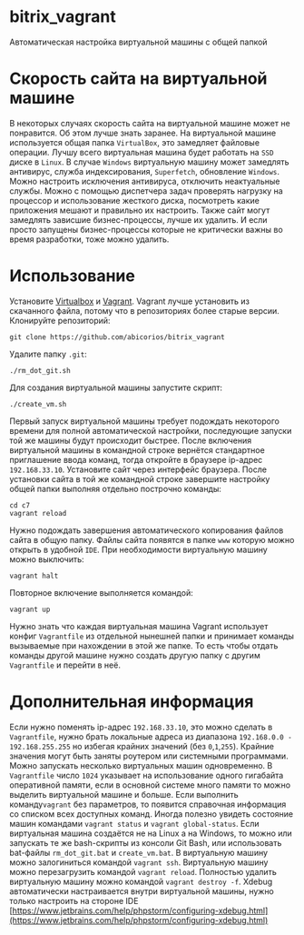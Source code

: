 # bitrix_vagrant
Автоматическая настройка виртуальной машины с общей папкой
# Скорость сайта на виртуальной машине
В некоторых случаях скорость сайта на виртуальной машине может не понравится. Об этом лучше знать заранее. На виртуальной машине используется общая папка `VirtualBox`, это замедляет файловые операции. Лучшу всего виртуальная машина будет работать на `SSD` диске в `Linux`. В случае `Windows` виртуальную машину может замедлять антивирус, служба индексирования, `Superfetch`, обновление `Windows`. Можно настроить исключения антивируса, отключить неактуальные службы. Можно с помощью диспетчера задач проверять нагрузку на процессор и использование жесткого диска, посмотреть какие приложения мешают и правильно их настроить. Также сайт могут замедлять зависшие бизнес-процессы, лучше их удалить. И если просто запущены бизнес-процессы которые не критически важны во время разработки, тоже можно удалить.
# Использование
Установите [Virtualbox](https://www.virtualbox.org/wiki/Downloads) и [Vagrant](https://www.vagrantup.com/downloads.html).
Vagrant лучше установить из скачанного файла, потому что в репозиториях более старые версии.
Клонируйте репозиторий:
```
git clone https://github.com/abicorios/bitrix_vagrant
```
Удалите папку `.git`:
```
./rm_dot_git.sh
```
Для создания виртуальной машины запустите скрипт:
```
./create_vm.sh
```
Первый запуск виртуальной машины требует подождать некоторого времени для полной автоматической настройки, последующие запуски той же машины будут происходит быстрее.
После включения виртуальной машины в командной строке вернётся стандартное приглашение ввода команд, тогда откройте в браузере ip-адрес `192.168.33.10`.
Установите сайт через интерфейс браузера.
После установки сайта в той же командной строке завершите настройку общей папки выполняя отдельно построчно команды:
```
cd c7
vagrant reload
```
Нужно подождать завершения автоматического копирования файлов сайта в общую папку.
Файлы сайта появятся в папке `www` которую можно открыть в удобной `IDE`.
При необходимости виртуальную машину можно выключить:
```
vagrant halt
```
Повторное включение выполняется командой: 
```
vagrant up
```
Нужно знать что каждая виртуальная машина Vagrant использует конфиг `Vagrantfile` из отдельной нынешней папки и принимает команды вызываемые при нахождении в этой же папке. То есть чтобы отдать команды другой машине нужно создать другую папку с другим `Vagrantfile` и перейти в неё.
# Дополнительная информация
Если нужно поменять ip-адрес `192.168.33.10`, это можно сделать в `Vagrantfile`, нужно брать локальные адреса из диапазона `192.168.0.0 - 192.168.255.255` но избегая крайних значений (без `0`,`1`,`255`). Крайние значения могут быть заняты роутером или системными программами. Можно запускать несколько виртуальных машин одновременно. В `Vagrantfile` число `1024` указывает на использование одного гигабайта оперативной памяти, если в основной системе много памяти то можно выделить виртуальной машине и больше. 
Если выполнить команду`vagrant` без параметров, то появится справочная информация со списком всех доступных команд. Иногда полезно увидеть состояние машин командами `vagrant status` и `vagrant global-status`. Если виртуальная машина создаётся не на Linux а на Windows, то можно или запускать те же bash-скрипты из консоли Git Bash, или использовать bat-файлы `rm_dot_git.bat` и `create_vm.bat`.
В виртуальную машину можно залогиниться командой `vagrant ssh`. Виртуальную машину можно перезагрузить командой `vagrant reload`. Полностью удалить виртуальную машину можно командой `vagrant destroy -f`.
Xdebug автоматически настраивается внутри виртуальной машины, нужно только настроить на стороне IDE [https://www.jetbrains.com/help/phpstorm/configuring-xdebug.html](https://www.jetbrains.com/help/phpstorm/configuring-xdebug.html)
